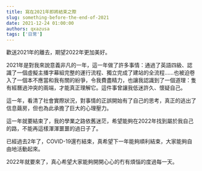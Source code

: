 ```yaml
---
title: 寫在2021年即將結束之際
slug: something-before-the-end-of-2021
date: 2021-12-24 01:00:00
authors: qxazusa
tags: ['日常']
---
```


歡送2021年的離去，期望2022年更加美好。
<!--truncate-->
2021年是對我來說意義非凡的一年，這一年做了許多事情：通過了英語四級、認識了一個虛擬主播字幕組完整的運行流程、獨立完成了建站的全流程……也被迫卷入了一個本不應當和我有關的紛爭，令我費盡精力，也讓我認識到了一個道理：隻有經曆過沖突的兩端，才能真正理解它。這件事曾讓我低迷許久、懷疑自己。

這一年，看清了社會實際狀況，對事情的正誤開始有了自己的思考，真正的逃出了信息繭房，但也為此承擔了巨大的心理壓力。

這一年就要結束了，我的學業之路依舊迷茫，希望能夠在2022年找到屬於我自己的路，不能再這樣渾渾噩噩的過日子了。

已經過去2年了，COVID-19還冇結束，真希望下一年能夠順利結束，大家能夠自由地活動起來。

​2022年就要來了，真心希望大家能夠開開心心的冇有煩惱的度過每一天。